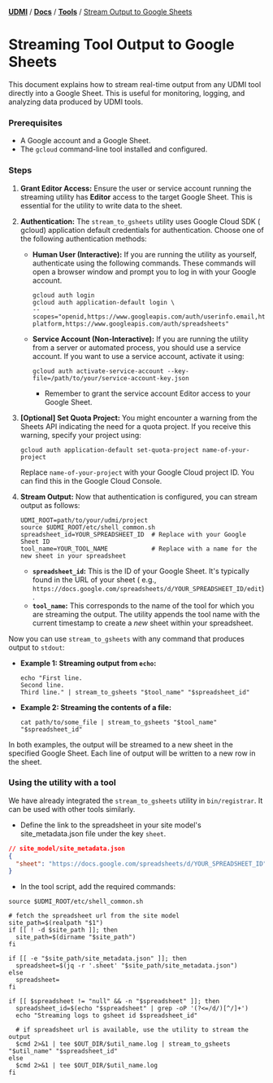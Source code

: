 [**UDMI**](../../) / [**Docs**](../) / [**Tools**](./) / [Stream Output to Google Sheets](#)

# Streaming Tool Output to Google Sheets

This document explains how to stream real-time output from any UDMI tool
directly into a Google Sheet. This is useful for monitoring, logging, and
analyzing data produced by UDMI tools.

### Prerequisites

* A Google account and a Google Sheet.
* The `gcloud` command-line tool installed and configured.

### Steps

1. **Grant Editor Access:** Ensure the user or service account running the
   streaming utility has **Editor** access to the target Google Sheet. This is
   essential for the utility to write data to the sheet.

2. **Authentication:** The `stream_to_gsheets` utility uses Google Cloud SDK (
   gcloud) application default credentials for authentication. Choose one of the
   following authentication methods:

    * **Human User (Interactive):**  If you are running the utility as yourself,
      authenticate using the following commands. These commands will open a
      browser window and prompt you to log in with your Google account.

      ```shell
      gcloud auth login
      gcloud auth application-default login \
      --scopes="openid,https://www.googleapis.com/auth/userinfo.email,https://www.googleapis.com/auth/cloud-platform,https://www.googleapis.com/auth/spreadsheets"
      ```

    * **Service Account (Non-Interactive):** If you are running the utility from
      a server or automated process, you should use a service account.
      If you want to use a service account, activate it using:

      ```shell
      gcloud auth activate-service-account --key-file=/path/to/your/service-account-key.json
      ```
        * Remember to grant the service account Editor access to your Google
          Sheet.

3. **[Optional] Set Quota Project:**  You might encounter a warning from the
   Sheets API indicating the need for a quota project. If you receive this
   warning, specify your project using:

    ```shell
    gcloud auth application-default set-quota-project name-of-your-project
    ```

   Replace `name-of-your-project` with your Google Cloud project ID. You can
   find this in the Google Cloud Console.

4. **Stream Output:**
   Now that authentication is configured, you can stream output as follows:

    ```shell
    UDMI_ROOT=path/to/your/udmi/project
    source $UDMI_ROOT/etc/shell_common.sh
    spreadsheet_id=YOUR_SPREADSHEET_ID  # Replace with your Google Sheet ID
    tool_name=YOUR_TOOL_NAME            # Replace with a name for the new sheet in your spreadsheet
    ```

    * **`spreadsheet_id`:**  This is the ID of your Google Sheet. It's typically
      found in the URL of your sheet (
      e.g., `https://docs.google.com/spreadsheets/d/YOUR_SPREADSHEET_ID/edit`).
    * **`tool_name`:**  This corresponds to the name of the tool for which you 
      are streaming the output. The utility appends the tool name with the 
      current timestamp to create a *new* sheet within your spreadsheet. 


Now you can use `stream_to_gsheets` with any command that produces output to `stdout`:

* **Example 1: Streaming output from `echo`:**
  ```shell
  echo "First line.
  Second line.
  Third line." | stream_to_gsheets "$tool_name" "$spreadsheet_id"
  ```

* **Example 2: Streaming the contents of a file:**

  ```shell
  cat path/to/some_file | stream_to_gsheets "$tool_name" "$spreadsheet_id"
  ```

   
In both examples, the output will be streamed to a new sheet in the specified 
Google Sheet. Each line of output will be written to a new row in the sheet.


### Using the utility with a tool

We have already integrated the `stream_to_gsheets` utility in `bin/registrar`. 
It can be used with other tools similarly.

* Define the link to the spreadsheet in your site model's site_metadata.json
  file under the key `sheet`.
  
```json lines
// site_model/site_metadata.json
{
  "sheet": "https://docs.google.com/spreadsheets/d/YOUR_SPREADSHEET_ID"
}
```

* In the tool script, add the required commands:

```shell
source $UDMI_ROOT/etc/shell_common.sh

# fetch the spreadsheet url from the site model
site_path=$(realpath "$1")
if [[ ! -d $site_path ]]; then
  site_path=$(dirname "$site_path")
fi

if [[ -e "$site_path/site_metadata.json" ]]; then
  spreadsheet=$(jq -r '.sheet' "$site_path/site_metadata.json")
else
  spreadsheet=
fi

if [[ $spreadsheet != "null" && -n "$spreadsheet" ]]; then
  spreadsheet_id=$(echo "$spreadsheet" | grep -oP '(?<=/d/)[^/]+')
  echo "Streaming logs to gsheet id $spreadsheet_id"
  
  # if spreadsheet url is available, use the utility to stream the output
  $cmd 2>&1 | tee $OUT_DIR/$util_name.log | stream_to_gsheets "$util_name" "$spreadsheet_id"
else
  $cmd 2>&1 | tee $OUT_DIR/$util_name.log
fi
```
